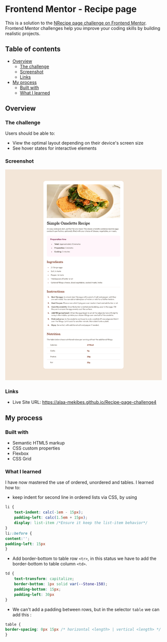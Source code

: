 # Frontend Mentor - Recipe page

This is a solution to the [NRecipe page challenge on Frontend Mentor](https://www.frontendmentor.io/challenges/recipe-page-KiTsR8QQKm). Frontend Mentor challenges help you improve your coding skills by building realistic projects. 

## Table of contents

- [Overview](#overview)
  - [The challenge](#the-challenge)
  - [Screenshot](#screenshot)
  - [Links](#links)
- [My process](#my-process)
  - [Built with](#built-with)
  - [What I learned](#what-i-learned)

## Overview

### The challenge

Users should be able to:

- View the optimal layout depending on their device's screen size
- See hover states for interactive elements

### Screenshot

![](./screenshot.png)

### Links

- Live Site URL: https://alaa-mekibes.github.io/Recipe-page-challenge4

## My process

### Built with

- Semantic HTML5 markup
- CSS custom properties
- Flexbox
- CSS Grid

### What I learned

I have now mastered the use of ordered, unordered and tables. I learned how to:
- keep indent for second line in ordered lists via CSS, by using

```css
li {
    text-indent: calc(-1em - 15px);
    padding-left: calc(1.5em + 15px);
    display: list-item /*Ensure it keep the list-item behavior*/
}
li::before {
content:'';
padding-left: 15px
}
```

- Add border-bottom to table row `<tr>`, in this status we have to add the border-bottom to table column `<td>`.

```css
td {
    text-transform: capitalize;
    border-bottom: 1px solid var(--Stone-150);
    padding-bottom: 15px;
    padding-left: 30px 
}
```

- We can't add a padding between rows, but in the selector `table` we can add this :
```css
table {
border-spacing: 0px 15px /* horizontal <length> | vertical <length> */
}
```

